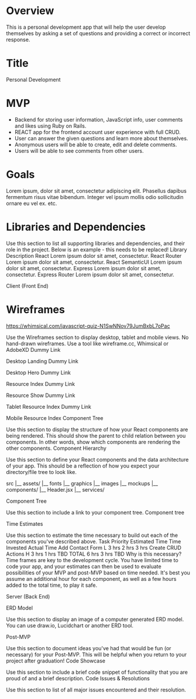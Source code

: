 # Overview

This is a personal development app that will help the user develop themselves by asking a set of questions and providing a correct or incorrect response.

# Title
Personal Development


# MVP
- Backend for storing user information, JavaScript info, user comments and likes using Ruby on Rails.
- REACT app for the frontend account user experience with full CRUD.
- User can answer the given questions and learn more about themselves.
- Anonymous users will be able to create, edit and delete comments.
- Users will be able to see comments from other users.


# Goals

Lorem ipsum, dolor sit amet,
consectetur adipiscing elit.
Phasellus dapibus fermentum risus vitae bibendum.
Integer vel ipsum mollis odio sollicitudin ornare eu vel ex.
etc.

# Libraries and Dependencies

Use this section to list all supporting libraries and dependencies, and their role in the project. Below is an example - this needs to be replaced!
Library	Description
React	Lorem ipsum dolor sit amet, consectetur.
React Router	Lorem ipsum dolor sit amet, consectetur.
React SemanticUI	Lorem ipsum dolor sit amet, consectetur.
Express	Lorem ipsum dolor sit amet, consectetur.
Express Router	Lorem ipsum dolor sit amet, consectetur.

Client (Front End)

# Wireframes
https://whimsical.com/javascript-quiz-N1SwNNov79JumBxbL7oPac

Use the Wireframes section to display desktop, tablet and mobile views. No hand-drawn wireframes. Use a tool like wireframe.cc, Whimsical or AdobeXD
Dummy Link

Desktop Landing
Dummy Link

Desktop Hero
Dummy Link

Resource Index
Dummy Link

Resource Show
Dummy Link

Tablet Resource Index
Dummy Link

Mobile Resource Index
Component Tree

Use this section to display the structure of how your React components are being rendered. This should show the parent to child relation between you components. In other words, show which components are rendering the other components.
Component Hierarchy

Use this section to define your React components and the data architecture of your app. This should be a reflection of how you expect your directory/file tree to look like.

src
|__ assets/
      |__ fonts
      |__ graphics
      |__ images
      |__ mockups
|__ components/
      |__ Header.jsx
|__ services/

Component Tree

Use this section to include a link to your component tree.
Component tree

Time Estimates

Use this section to estimate the time necessary to build out each of the components you've described above.
Task	Priority	Estimated Time	Time Invested	Actual Time
Add Contact Form	L	3 hrs	2 hrs	3 hrs
Create CRUD Actions	H	3 hrs	1 hrs	TBD
TOTAL		6 hrs	3 hrs	TBD
Why is this necessary? Time frames are key to the development cycle. You have limited time to code your app, and your estimates can then be used to evaluate possibilities of your MVP and post-MVP based on time needed. It's best you assume an additional hour for each component, as well as a few hours added to the total time, to play it safe.

Server (Back End)

ERD Model

Use this section to display an image of a computer generated ERD model. You can use draw.io, Lucidchart or another ERD tool.

Post-MVP

Use this section to document ideas you've had that would be fun (or necessary) for your Post-MVP. This will be helpful when you return to your project after graduation!
Code Showcase

Use this section to include a brief code snippet of functionality that you are proud of and a brief description.
Code Issues & Resolutions

Use this section to list of all major issues encountered and their resolution.
